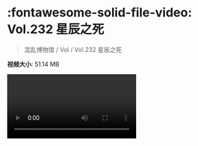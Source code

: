 # :fontawesome-solid-file-video: Vol.232 星辰之死

> 混乱博物馆 / Vol / Vol.232 星辰之死

**视频大小**: 51.14 MB

<div class="video"><video src="https://file.hsyhx.top/archive/混乱博物馆/Vol/Vol.232 星辰之死.mp4" controls preload>🤔 您的浏览器不支持 video 标签</video></div>